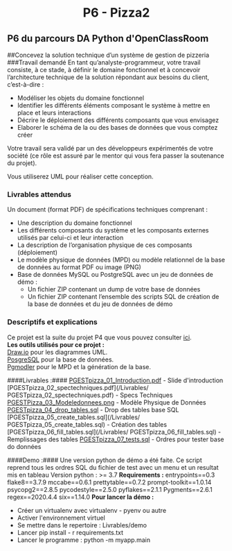<center><h1> P6 - Pizza2 </h1></center>

## P6 du parcours DA Python d'OpenClassRoom

##Concevez la solution technique d’un système de gestion de pizzeria
<br />
###Travail demandé
En tant qu’analyste-programmeur, votre travail consiste, à ce stade, à définir le domaine fonctionnel et à concevoir l’architecture technique de la solution répondant aux besoins du client, c’est-à-dire :

  * Modéliser les objets du domaine fonctionnel
  * Identifier les différents éléments composant le système à mettre en place et leurs interactions
 * Décrire le déploiement des différents composants que vous envisagez
 * Elaborer le schéma de la ou des bases de données que vous comptez créer

Votre travail sera validé par un des développeurs expérimentés de votre société (ce rôle est assuré par le mentor qui vous fera passer la soutenance du projet).

Vous utiliserez UML pour réaliser cette conception.  

### Livrables attendus
Un document (format PDF) de spécifications techniques comprenant :

* Une description du domaine fonctionnel
* Les différents composants du système et les composants externes utilisés par celui-ci et leur interaction
* La description de l’organisation physique de ces composants (déploiement)
* Le modèle physique de données (MPD) ou modèle relationnel de la base de données au format PDF ou image (PNG)
 * Base de données MySQL ou PostgreSQL avec un jeu de données de démo :
      * Un fichier ZIP contenant un dump de votre base de données
      * Un fichier ZIP contenant l’ensemble des scripts SQL de création de la base de données et du jeu de données de démo
      
### Descriptifs et explications
Ce projet est la suite du projet P4 que vous pouvez consulter [ici](https://github.com/jmlm74/P4-pizza1).  
__Les outils utilisés pour ce projet :__  
[Draw.io](https://drawio-app.com/) pour les diagrammes UML.  
[PosgreSQL](https://www.postgresql.org/) pour la base de données.  
[Pgmodler](https://pgmodeler.io/) pour le MPD et la génération de la base.  

####Livrables :####
[PGESTpizza_01_Introduction.pdf](/Livrables/PGESTpizza_01_Introduction.pdf) - Slide d'introduction
[PGESTpizza_02_spectechniques.pdf](/Livrables/ 	PGESTpizza_02_spectechniques.pdf) - Specs Techniques
[PGESTPizza_03_Modeledonnees.png](/Livrables/PGESTPizza_03_Modeledonnees.png) - Modèle Physique de Données
[PGESTpizza_04_drop_tables.sql](/Livrables/PGESTpizza_04_drop_tables.sql) - Drop des tables base SQL
[PGESTpizza_05_create_tables.sql](/Livrables/ 	PGESTpizza_05_create_tables.sql) - Création des tables
[PGESTpizza_06_fill_tables.sql](/Livrables/ 	PGESTpizza_06_fill_tables.sql) - Remplissages des tables
[PGESTpizza_07_tests.sql](/Livrables/PGESTpizza_07_tests.sql) - Ordres pour tester base do données

####Demo :####
Une version python de démo a été faite.  Ce script reprend tous les ordres SQL du fichier de test avec un menu et un resultat mis en tableau
Version python :  >= 3.7
__Requirements :__ 
entrypoints==0.3
flake8==3.7.9
mccabe==0.6.1
prettytable==0.7.2
prompt-toolkit==1.0.14
psycopg2==2.8.5
pycodestyle==2.5.0
pyflakes==2.1.1
Pygments==2.6.1
regex==2020.4.4
six==1.14.0
__Pour  lancer la démo :__
- Créer un virtualenv avec virtualenv - pyenv ou autre
- Activer l'environnement virtuel
- Se mettre dans le repertoire : Livrables/demo
- Lancer pip install - r requirements.txt
- Lancer le programme : python -m myapp.main
